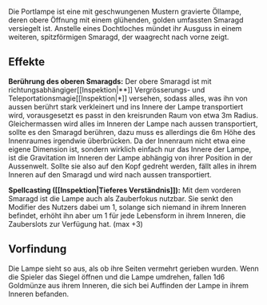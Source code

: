 Die Portlampe ist eine mit geschwungenen Mustern gravierte Öllampe, deren obere Öffnung mit einem glühenden, golden umfassten Smaragd versiegelt ist. Anstelle eines Dochtloches mündet ihr Ausguss in einem weiteren, spitzförmigen Smaragd, der waagrecht nach vorne zeigt. 

## Effekte
**Berührung des oberen Smaragds:** Der obere Smaragd ist mit richtungsabhängiger[[Inspektion|**]] Vergrösserungs- und Teleportationsmagie[[Inspektion|*]] versehen, sodass alles, was ihn von aussen berührt stark verkleinert und ins Innere der Lampe transportiert wird, vorausgesetzt es passt in den kreisrunden Raum von etwa 3m Radius. Gleichermassen wird alles im Inneren der Lampe nach aussen transportiert, sollte es den Smaragd berühren, dazu muss es allerdings die 6m Höhe des Innenraumes irgendwie überbrücken. 
Da der Innenraum nicht etwa eine eigene Dimension ist, sondern wirklich einfach nur das Innere der Lampe, ist die Gravitation im Inneren der Lampe abhängig von ihrer Position in der Aussenwelt. Sollte sie also auf den Kopf gedreht werden, fällt alles in ihrem Inneren auf den Smaragd und wird nach aussen transportiert.

**Spellcasting ([[Inspektion|Tieferes Verständnis]]):** Mit dem vorderen Smaragd ist die Lampe auch als Zauberfokus nutzbar. Sie senkt den Modifier des Nutzers dabei um 1, solange sich niemand in ihrem Inneren befindet, erhöht ihn aber um 1 für jede Lebensform in ihrem Inneren, die Zauberslots zur Verfügung hat. (max +3) 

## Vorfindung
Die Lampe sieht so aus, als ob ihre Seiten vermehrt gerieben wurden. Wenn die Spieler das Siegel öffnen und die Lampe umdrehen, fallen 1d6 Goldmünze aus ihrem Inneren, die sich bei Auffinden der Lampe in ihrem Inneren befanden. 